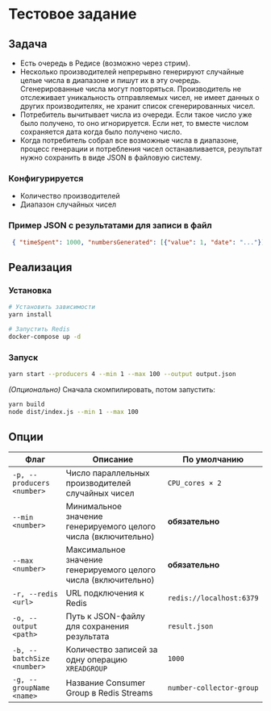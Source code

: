 # Тестовое задание

## Задача
 * Есть очередь в Редисе (возможно через стрим). 
 * Несколько производителей непрерывно генерируют случайные целые числа в диапазоне и пишут их в эту очередь. Сгенерированные числа могут повторяться. Производитель не отслеживает уникальность отправляемых чисел, не имеет данных о других производителях, не хранит список сгенерированных чисел. 
 * Потребитель вычитывает числа из очереди. Если такое число уже было получено, то оно игнорируется. Если нет, то вместе числом сохраняется дата когда было получено число. 
 * Когда потребитель собрал все возможные числа в диапазоне, процесс генерации и потребления чисел останавливается, результат нужно сохранить в виде JSON в файловую систему. 
 
### Конфигурируется
 * Количество производителей 
 * Диапазон случайных чисел 

### Пример JSON с результатами для записи в файл
```json
 { "timeSpent": 1000, "numbersGenerated": [{"value": 1, "date": "..."}]}
```

## Реализация

### Установка 

```bash
# Установить зависимости
yarn install

# Запустить Redis
docker-compose up -d
```

### Запуск

```bash
yarn start --producers 4 --min 1 --max 100 --output output.json
```

*(Опционально)* Сначала скомпилировать, потом запустить:

```bash
yarn build
node dist/index.js --min 1 --max 100
```

## Опции

| Флаг                       | Описание                                                        | По умолчанию             |
| -------------------------- | --------------------------------------------------------------- | ------------------------ |
| `-p, --producers <number>` | Число параллельных производителей случайных чисел               | `CPU_cores × 2`          |
| `--min <number>`           | Минимальное значение генерируемого целого числа (включительно)  | **обязательно**          |
| `--max <number>`           | Максимальное значение генерируемого целого числа (включительно) | **обязательно**          |
| `-r, --redis <url>`        | URL подключения к Redis                                         | `redis://localhost:6379` |
| `-o, --output <path>`      | Путь к JSON-файлу для сохранения результата                     | `result.json`            |
| `-b, --batchSize <number>` | Количество записей за одну операцию `XREADGROUP`                | `1000`                   |
| `-g, --groupName <name>`   | Название Consumer Group в Redis Streams                         | `number-collector-group` |

